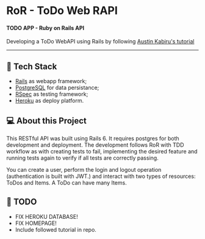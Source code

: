 # RoR - ToDo Web RAPI
#### TODO APP - Ruby on Rails API

Developing a ToDo WebAPI using Rails by following [Austin Kabiru's tutorial](https://scotch.io/tutorials/build-a-restful-json-api-with-rails-5-part-one#toc-project-setup)

_____

## :rocket: Tech Stack

- [Rails](https://rubyonrails.org/) as webapp framework;
- [PostgreSQL](https://www.postgresql.org/) for data persistance;
- [RSpec](https://rspec.info/) as testing framework;
- [Heroku](https://www.heroku.com/) as deploy platform.

## 💻 About this Project

This RESTful API was built using Rails 6. It requires postgres for both development and deployment. The development follows RoR with TDD workflow as with creating tests to fail, implementing the desired feature and running tests again to verify if all tests are correctly passing.

You can create a user, perform the login and logout operation (authentication is built with JWT.) and interact with two types of resources: ToDos and Items. A ToDo can have many Items.


## :wrench: TODO
- FIX HEROKU DATABASE!
- FIX HOMEPAGE!
- Include followed tutorial in repo.